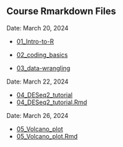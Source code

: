 ## Course Rmarkdown Files 

Date: March 20, 2024

+ [01_Intro-to-R](01_Intro-to-R.html)

+ [02_coding_basics](02_coding_basics.html)

+ [03_data-wrangling](03_data-wrangling.html)

Date: March 22, 2024
+ [04_DESeq2_tutorial](04_RNA-Seq_DESeq2_tutorial_part1.html)
+ [04_DESeq2_tutorial.Rmd](04_RNA-Seq_DESeq2_tutorial_EDIT.Rmd)

Date: March 26, 2024
+ [05_Volcano_plot](05_Volcano_plot.html)
+ [05_Volcano_plot.Rmd](05_Volcano_plot.Rmd)